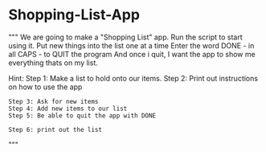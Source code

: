 # Shopping-List-App


"""
    We are going to make a "Shopping List" app. 
    Run the script to start using it.
    Put new things into the list one at a time
    Enter the word DONE - in all CAPS - to QUIT 
    the program
    And once i quit, I want the app to show me 
    everything thats
    on my list.

Hint:
    Step 1: Make a list to hold onto our items.
    Step 2: Print out instructions on how to use 
    the app

    Step 3: Ask for new items
    Step 4: Add new items to our list
    Step 5: Be able to quit the app with DONE

    Step 6: print out the list
"""
